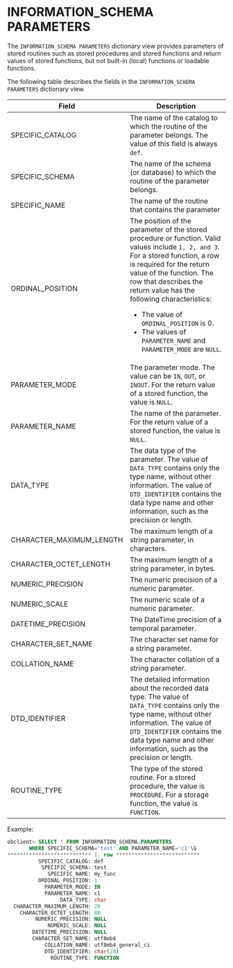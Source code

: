 # INFORMATION_SCHEMA PARAMETERS

The `INFORMATION_SCHEMA PARAMETERS` dictionary view provides parameters of stored routines such as stored procedures and stored functions and return values of stored functions, but not built-in (local) functions or loadable functions.

The following table describes the fields in the `INFORMATION_SCHEMA PARAMETERS` dictionary view.


| **Field**                | **Description**                                                                                                                                                                                                                                                                                                                                                                                          |
|--------------------------|----------------------------------------------------------------------------------------------------------------------------------------------------------------------------------------------------------------------------------------------------------------------------------------------------------------------------------------------------------------------------------------------------------|
| SPECIFIC_CATALOG         | The name of the catalog to which the routine of the parameter belongs. The value of this field is always `def`.                                                                                                                                                                                                                                                                                          |
| SPECIFIC_SCHEMA          | The name of the schema (or database) to which the routine of the parameter belongs.                                                                                                                                                                                                                                                                                                                      |
| SPECIFIC_NAME            | The name of the routine that contains the parameter                                                                                                                                                                                                                                                                                                                                                      |
| ORDINAL_POSITION         | The position of the parameter of the stored procedure or function. Valid values include `1, 2, and 3`.  For a stored function, a row is required for the return value of the function. The row that describes the return value has the following characteristics:<ul><li> The value of `ORDINAL_POSITION` is 0.  </li> <li>  The values of `PARAMETER_NAME` and `PARAMETER_MODE` are `NULL`.  </li></ul> |
| PARAMETER_MODE           | The parameter mode. The value can be `IN`, `OUT`, or `INOUT`. For the return value of a stored function, the value is `NULL`.                                                                                                                                                                                                                                                                            |
| PARAMETER_NAME           | The name of the parameter. For the return value of a stored function, the value is `NULL`.                                                                                                                                                                                                                                                                                                               |
| DATA_TYPE                | The data type of the parameter. The value of `DATA_TYPE` contains only the type name, without other information. The value of `DTD_IDENTIFIER` contains the data type name and other information, such as the precision or length.                                                                                                                                                                       |
| CHARACTER_MAXIMUM_LENGTH | The maximum length of a string parameter, in characters.                                                                                                                                                                                                                                                                                                                                                 |
| CHARACTER_OCTET_LENGTH   | The maximum length of a string parameter, in bytes.                                                                                                                                                                                                                                                                                                                                                      |
| NUMERIC_PRECISION        | The numeric precision of a numeric parameter.                                                                                                                                                                                                                                                                                                                                                            |
| NUMERIC_SCALE            | The numeric scale of a numeric parameter.                                                                                                                                                                                                                                                                                                                                                                |
| DATETIME_PRECISION       | The DateTime precision of a temporal parameter.                                                                                                                                                                                                                                                                                                                                                          |
| CHARACTER_SET_NAME       | The character set name for a string parameter.                                                                                                                                                                                                                                                                                                                                                           |
| COLLATION_NAME           | The character collation of a string parameter.                                                                                                                                                                                                                                                                                                                                                           |
| DTD_IDENTIFIER           | The detailed information about the recorded data type. The value of `DATA_TYPE` contains only the type name, without other information. The value of `DTD_IDENTIFIER` contains the data type name and other information, such as the precision or length.                                                                                                                                                |
| ROUTINE_TYPE             | The type of the stored routine. For a stored procedure, the value is `PROCEDURE`. For a storage function, the value is `FUNCTION`.                                                                                                                                                                                                                                                                       |



Example:

```sql
obclient> SELECT * FROM INFORMATION_SCHEMA.PARAMETERS
       WHERE SPECIFIC_SCHEMA='test' AND PARAMETER_NAME='c1'\G
*************************** 1. row ***************************
          SPECIFIC_CATALOG: def
           SPECIFIC_SCHEMA: test
             SPECIFIC_NAME: my_func
          ORDINAL_POSITION: 1
            PARAMETER_MODE: IN
            PARAMETER_NAME: c1
                 DATA_TYPE: char
  CHARACTER_MAXIMUM_LENGTH: 20
    CHARACTER_OCTET_LENGTH: 80
         NUMERIC_PRECISION: NULL
             NUMERIC_SCALE: NULL
        DATETIME_PRECISION: NULL
        CHARACTER_SET_NAME: utf8mb4
            COLLATION_NAME: utf8mb4_general_ci
            DTD_IDENTIFIER: char(20)
              ROUTINE_TYPE: FUNCTION             
```

